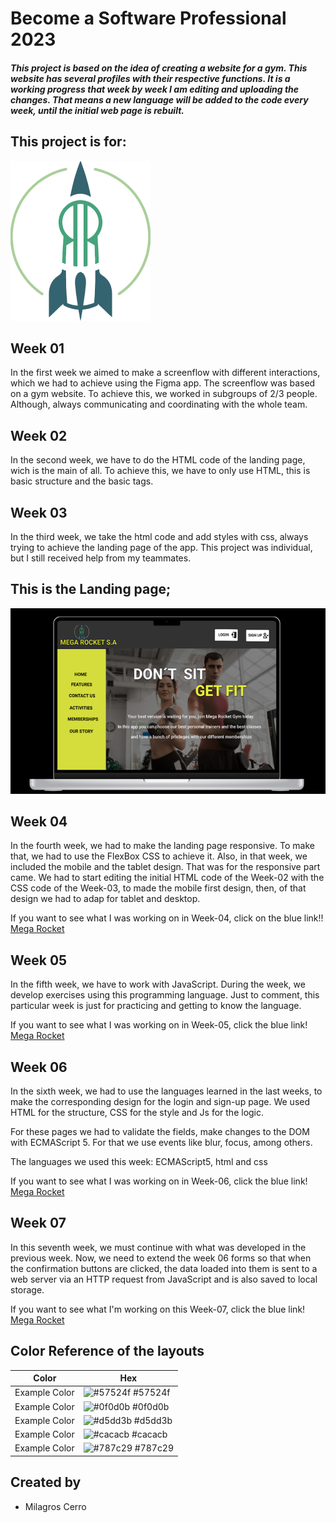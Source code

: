 # Become a Software Professional 2023

##### This project is based on the idea of creating a website for a gym. This website has several profiles with their respective functions. It is a working progress that week by week I am editing and uploading the changes. That means a new language will be added to the code every week, until the initial web page is rebuilt.

## This project is for:
![Logo](https://github.com/Milicerro/BaSP-M2023/blob/master/Assets/Images/radiumrocket.png)

## Week 01
In the first week we aimed to make a screenflow with different interactions, which we had to achieve using the Figma app.
The screenflow was based on a gym website.
To achieve this, we worked in subgroups of 2/3 people. Although, always communicating and coordinating with the whole team.

## Week 02
In the second week, we have to do the HTML code of the landing page, wich is the main of all.
To achieve this, we have to only use HTML, this is basic structure and the basic tags.

## Week 03
In the third week, we take the html code and add styles with css, always trying to achieve the landing page of the app.
This project was individual, but I still received help from my teammates.

## This is the Landing page;
![Landing page](https://github.com/Milicerro/BaSP-M2023/blob/master/Assets/Images/landin-page.png)

## Week 04
In the fourth week, we had to make the landing page responsive. To make that, we had to use the FlexBox CSS to achieve it.
Also, in that week, we included the mobile and the tablet design. That was for the responsive part came. We had to start editing the initial HTML code of the Week-02 with the CSS code of the Week-03, to made the mobile first design, then, of that design we had to adap for tablet and desktop.

If you want to see what I was working on in Week-04, click on the blue link!! [Mega Rocket](https://milicerro.github.io/BaSP-M2023/week-04/index.html)

## Week 05
In the fifth week, we have to work with JavaScript. During the week, we develop exercises using this programming language.
Just to comment, this particular week is just for practicing and getting to know the language.

If you want to see what I was working on in Week-05, click the blue link! [Mega Rocket](https://milicerro.github.io/BaSP-M2023/Week-05/index.html)

## Week 06
In the sixth week, we had to use the languages learned in the last weeks, to make the corresponding design for the login and sign-up page. We used HTML for the structure, CSS for the style and Js for the logic.

For these pages we had to validate the fields, make changes to the DOM with ECMAScript 5. For that we use events like blur, focus, among others.

The languages we used this week: ECMAScript5, html and css

If you want to see what I was working on in Week-06, click the blue link! [Mega Rocket](https://milicerro.github.io/BaSP-M2023/Week-06/views/index.html)

## Week 07
In this seventh week, we must continue with what was developed in the previous week. Now, we need to extend the week 06 forms so that when the confirmation buttons are clicked, the data loaded into them is sent to a web server via an HTTP request from JavaScript and is also saved to local storage.

If you want to see what I'm working on this Week-07, click the blue link! [Mega Rocket](https://milicerro.github.io/BaSP-M2023/Week-07/views/index.html)
## Color Reference of the layouts

| Color             | Hex                                                                |
| ----------------- | ------------------------------------------------------------------ |
| Example Color | ![#57524f](https://via.placeholder.com/10/57524f?text=+) #57524f |
| Example Color | ![#0f0d0b](https://via.placeholder.com/10/0f0d0b?text=+) #0f0d0b |
| Example Color | ![#d5dd3b](https://via.placeholder.com/10/d5dd3b?text=+) #d5dd3b |
| Example Color | ![#cacacb](https://via.placeholder.com/10/cacacb?text=+) #cacacb |
| Example Color | ![#787c29](https://via.placeholder.com/10/787c29?text=+) #787c29 |

## Created by
- Milagros Cerro
